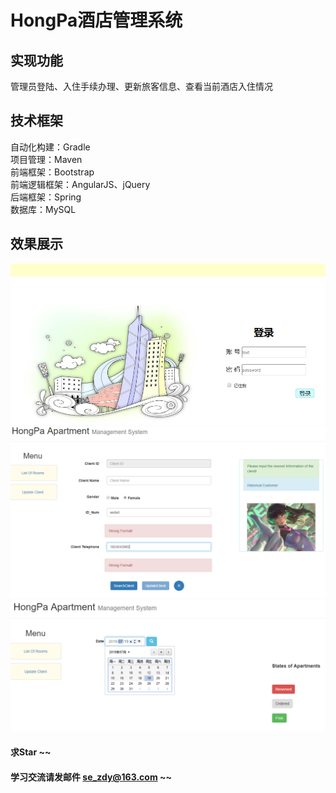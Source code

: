# HongPa酒店管理系统
## 实现功能
管理员登陆、入住手续办理、更新旅客信息、查看当前酒店入住情况
## 技术框架
自动化构建：Gradle  
项目管理：Maven  
前端框架：Bootstrap   
前端逻辑框架：AngularJS、jQuery  
后端框架：Spring  
数据库：MySQL  
## 效果展示
![image](https://github.com/CharlesHaPa/JavaWeb-HongPa/blob/master/display/1.png)
![image](https://github.com/CharlesHaPa/JavaWeb-HongPa/blob/master/display/2.png)
![image](https://github.com/CharlesHaPa/JavaWeb-HongPa/blob/master/display/3.png)
#### 求Star ~~
#### 学习交流请发邮件 se_zdy@163.com ~~
